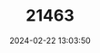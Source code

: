 ---
title: "21463"
category: "Taphozous perforatus"
draft: false
date: 2024-02-22 13:03:50
languages:
  English: ["African Taphozous", "Geoffroy's Tomb Bat", "Perforated Taphozous Bat", "Tomb Bat", "Egyptian Tomb Bat"]
---